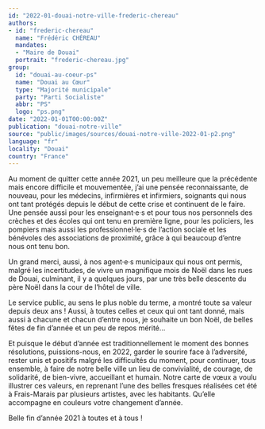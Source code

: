 ```yaml
---
id: "2022-01-douai-notre-ville-frederic-chereau"
authors:
- id: "frederic-chereau"
  name: "Frédéric CHÉREAU"
  mandates: 
  - "Maire de Douai"
  portrait: "frederic-chereau.jpg"
group:
  id: "douai-au-coeur-ps"
  name: "Douai au Cœur"
  type: "Majorité municipale"
  party: "Parti Socialiste"
  abbr: "PS"
  logo: "ps.png"
date: "2022-01-01T00:00:00Z"
publication: "douai-notre-ville"
source: "public/images/sources/douai-notre-ville-2022-01-p2.png"
language: "fr"
locality: "Douai"
country: "France"
---
```


Au moment de quitter cette année 2021, un peu meilleure que la précédente mais encore difficile et mouvementée, j’ai une pensée reconnaissante, de nouveau, pour les médecins, infirmières et infirmiers, soignants qui nous ont tant protégés depuis le début de cette crise et continuent de le faire. Une pensée aussi pour les enseignant·e·s et pour tous nos personnels des crèches et des écoles qui ont tenu en première ligne, pour les policiers, les pompiers mais aussi les professionnel·le·s de l’action sociale et les bénévoles des associations de proximité, grâce à qui beaucoup d’entre nous ont tenu bon.

Un grand merci, aussi, à nos agent·e·s municipaux qui nous ont permis, malgré les incertitudes, de vivre un magnifique mois de Noël dans les rues de Douai, culminant, il y a quelques jours, par une très belle descente du père Noël dans la cour de l’hôtel de ville.

Le service public, au sens le plus noble du terme, a montré toute sa valeur depuis deux ans ! Aussi, à toutes celles et ceux qui ont tant donné, mais aussi à chacune et chacun d’entre nous, je souhaite un bon Noël, de belles fêtes de fin d’année et un peu de repos mérité…

Et puisque le début d’année est traditionnellement le moment des bonnes résolutions, puissions-nous, en 2022, garder le sourire face à l’adversité, rester unis et positifs malgré les difficultés du moment, pour continuer, tous ensemble, à faire de notre belle ville un lieu de convivialité, de courage, de solidarité, de bien-vivre, accueillant et humain. Notre carte de vœux a voulu illustrer ces valeurs, en reprenant l’une des belles fresques réalisées cet été à Frais-Marais par plusieurs artistes, avec les habitants. Qu’elle accompagne en couleurs votre changement d’année.

Belle fin d’année 2021 à toutes et à tous !
